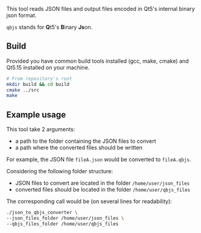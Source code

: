 This tool reads JSON files and output files encoded in Qt5's internal binary json format.

`qbjs` stands for **Q**t5's **B**inary **Js**on.

## Build

Provided you have common build tools installed (gcc, make, cmake) and Qt5.15 installed on your machine.

```bash
# From repository's root
mkdir build && cd build
cmake ../src
make
```

## Example usage

This tool take 2 arguments:
- a path to the folder containing the JSON files to convert
- a path where the converted files should be written

For example, the JSON file `fileA.json` would be converted to `fileA.qbjs`.

Considering the following folder structure:
- JSON files to convert are located in the folder `/home/user/json_files`
- converted files should be located in the folder `/home/user/qbjs_files`

The corresponding call would be (on several lines for readability):

```bash
./json_to_qbjs_converter \
--json_files_folder /home/user/json_files \
--qbjs_files_folder /home/user/qbjs_files
```

